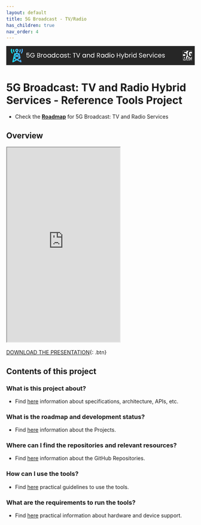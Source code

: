 ```yaml
---
layout: default
title: 5G Broadcast - TV/Radio
has_children: true
nav_order: 4
---
```


<img src="../../assets/images/Banner_5GBCTVR.png" /> 

# 5G Broadcast: TV and Radio Hybrid Services - Reference Tools Project

* Check the [**Roadmap**](https://github.com/orgs/5G-MAG/projects/48/views/7) for 5G Broadcast: TV and Radio Services

## Overview
<iframe width="60%" height="520" src="https://drive.google.com/file/d/1YL6WtnHjkceQQOjh9Y3MsoscjF1OTpPW/preview"></iframe>

[DOWNLOAD THE PRESENTATION](https://drive.google.com/file/d/1YL6WtnHjkceQQOjh9Y3MsoscjF1OTpPW/preview){: .btn} 

## Contents of this project

### What is this project about?
* Find [here](./under-development.html) information about specifications, architecture, APIs, etc.

### What is the roadmap and development status?
* Find [here](./projects.html) information about the Projects.
 
### Where can I find the repositories and relevant resources?
* Find [here](./repositories.html) information about the GitHub Repositories.

### How can I use the tools?
* Find [here](./tutorials.html) practical guidelines to use the tools.

### What are the requirements to run the tools?
* Find [here](./requirements.html) practical information about hardware and device support. 
